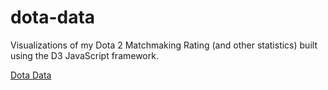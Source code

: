 # dota-data

Visualizations of my Dota 2 Matchmaking Rating (and other statistics) built using the D3 JavaScript framework.

[Dota Data](https://davidherszenhaut.github.io/dota-data/)
